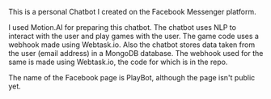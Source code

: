 This is a personal Chatbot I created on the Facebook Messenger platform.

I used Motion.AI for preparing this chatbot.
The chatbot uses NLP to interact with the user and play games with the user. The game code uses a webhook made using Webtask.io. Also the chatbot stores data taken from the user (email address) in a MongoDB database. The webhook used for the same is made using Webtask.io, the code for which is in the repo.

The name of the Facebook page is PlayBot, although the page isn't public yet.
